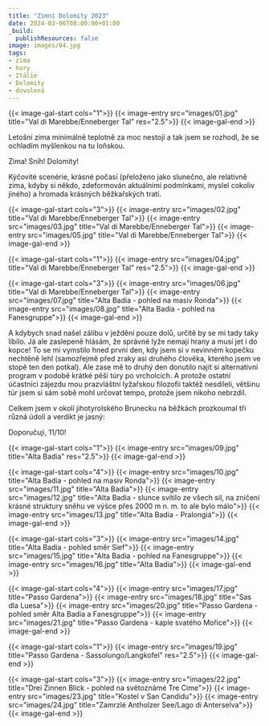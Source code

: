 ```yaml
---
title: "Zimní Dolomity 2023"
date: 2024-03-06T08:00:00+01:00
_build:
  publishResources: false
image: images/04.jpg
tags:
- zima
- hory
- Itálie
- Dolomity
- dovolená
---
```


{{< image-gal-start cols="1">}}
{{< image-entry src="images/01.jpg" title="Val di Marebbe/Enneberger Tal" res="2.5">}}
{{< image-gal-end >}}

Letošní zima minimálně teplotně za moc nestojí a tak jsem se rozhodl, že se ochladím myšlenkou na tu loňskou.

Zima! Sníh! Dolomity!

Kýčovité scenérie, krásné počasí (přeloženo jako slunečno, ale relativně zima, kdyby si někdo, zdeformován aktuálními podmínkami, myslel cokoliv jiného) a hromada krásných běžkařských tratí.

{{< image-gal-start cols="3">}}
{{< image-entry src="images/02.jpg" title="Val di Marebbe/Enneberger Tal">}}
{{< image-entry src="images/03.jpg" title="Val di Marebbe/Enneberger Tal">}}
{{< image-entry src="images/05.jpg" title="Val di Marebbe/Enneberger Tal">}}
{{< image-gal-end >}}

{{< image-gal-start cols="1">}}
{{< image-entry src="images/04.jpg" title="Val di Marebbe/Enneberger Tal" res="2.5">}}
{{< image-gal-end >}}

{{< image-gal-start cols="3">}}
{{< image-entry src="images/06.jpg" title="Val di Marebbe/Enneberger Tal">}}
{{< image-entry src="images/07.jpg" title="Alta Badia - pohled na masiv Ronda">}}
{{< image-entry src="images/08.jpg" title="Alta Badia - pohled na Fanesgruppe">}}
{{< image-gal-end >}}

 A kdybych snad našel zálibu v ježdění pouze dolů, určitě by se mi tady taky líbilo. Já ale zaslepeně hlásám, že správné lyže nemají hrany a musí jet i do kopce! To se mi vymstilo hned první den, kdy jsem si v nevinném kopečku nechtěně lehl (samozřejmě před zraky asi druhého člověka, kterého jsem ve stopě ten den potkal). Ale zase mě to druhý den donutilo najít si alternativní program v podobě krátké pěší túry po vrcholcích. A protože ostatní účastníci zájezdu mou prazvláštní lyžařskou filozofii taktéž nesdíleli, většinu túr jsem si sám sobě mohl určovat tempo, protože jsem nikoho nebrzdil.

Celkem jsem v okolí jihotyrolského Brunecku na běžkách prozkoumal tři různá údolí a verdikt je jasný:

Doporučuji, 11/10!

{{< image-gal-start cols="1">}}
{{< image-entry src="images/09.jpg" title="Alta Badia" res="2.5">}}
{{< image-gal-end >}}

{{< image-gal-start cols="4">}}
{{< image-entry src="images/10.jpg" title="Alta Badia - pohled na masiv Ronda">}}
{{< image-entry src="images/11.jpg" title="Alta Badia">}}
{{< image-entry src="images/12.jpg" title="Alta Badia - slunce svítilo ze všech sil, na zničení krásné struktury sněhu ve výšce přes 2000 m n. m. to ale bylo málo">}}
{{< image-entry src="images/13.jpg" title="Alta Badia - Pralongiá">}}
{{< image-gal-end >}}

{{< image-gal-start cols="3">}}
{{< image-entry src="images/14.jpg" title="Alta Badia - pohled směr Sief">}}
{{< image-entry src="images/15.jpg" title="Alta Badia - pohled na Fanesgruppe">}}
{{< image-entry src="images/16.jpg" title="Alta Badia">}}
{{< image-gal-end >}}

{{< image-gal-start cols="4">}}
{{< image-entry src="images/17.jpg" title="Passo Gardena">}}
{{< image-entry src="images/18.jpg" title="Sas dla Luesa">}}
{{< image-entry src="images/20.jpg" title="Passo Gardena - pohled směr Alta Badia a Fanesgruppe">}}
{{< image-entry src="images/21.jpg" title="Passo Gardena - kaple svatého Mořice">}}
{{< image-gal-end >}}

{{< image-gal-start cols="1">}}
{{< image-entry src="images/19.jpg" title="Passo Gardena - Sassolungo/Langkofel" res="2.5">}}
{{< image-gal-end >}}

{{< image-gal-start cols="3">}}
{{< image-entry src="images/22.jpg" title="Drei Zinnen Blick - pohled na světoznámé Tre Cime">}}
{{< image-entry src="images/23.jpg" title="Kostel v San Candidu">}}
{{< image-entry src="images/24.jpg" title="Zamrzlé Antholzer See/Lago di Anterselva">}}
{{< image-gal-end >}}